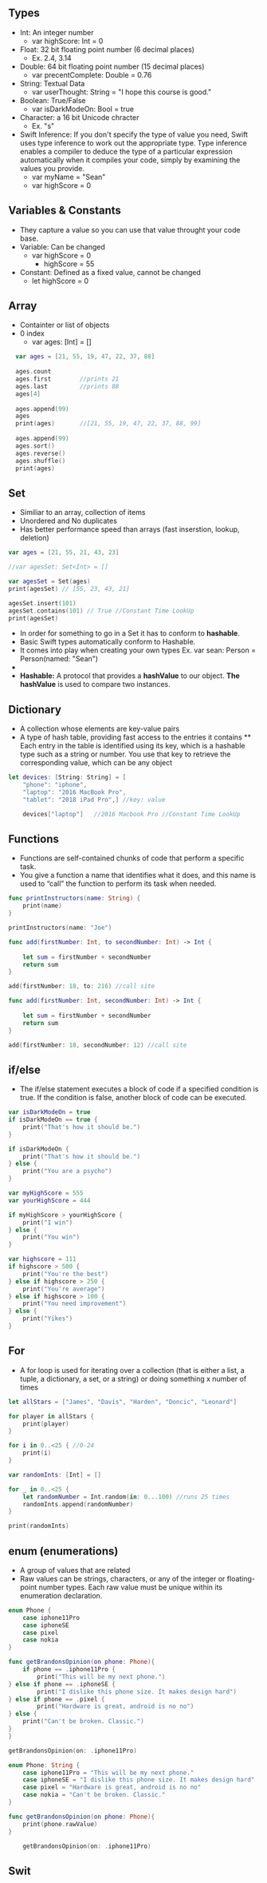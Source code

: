 ## Types
* Int: An integer number
  * var highScore: Int = 0
* Float: 32 bit floating point number (6 decimal places)
  * Ex. 2.4, 3.14
* Double: 64 bit floating point number (15 decimal places)
  * var precentComplete: Double = 0.76
* String: Textual Data
  * var userThought: String = "I hope this course is good."
* Boolean: True/False
  * var isDarkModeOn: Bool = true
* Character: a 16 bit Unicode chracter
  * Ex. "s"
* Swift Inference: If you don't specify the type of value you need, Swift uses type inference to work out the appropriate type. Type inference enables a compiler to deduce the type of a particular expression automatically when it compiles your code, simply by examining the values you provide. 
  * var myName = "Sean"
  * var highScore = 0

## Variables & Constants
* They capture a value so you can use that value throught your code base.
* Variable: Can be changed
  * var highScore = 0
    * highScore = 55
* Constant: Defined as a fixed value, cannot be changed 
  * let highScore = 0

## Array
* Containter or list of objects
* 0 index 
  * var ages: [Int] = []
```swift
  var ages = [21, 55, 19, 47, 22, 37, 88]
  
  ages.count 
  ages.first        //prints 21
  ages.last         //prints 88
  ages[4] 
  
  ages.append(99)
  ages 
  print(ages)       //[21, 55, 19, 47, 22, 37, 88, 99]
  
  ages.append(99)
  ages.sort()
  ages.reverse()
  ages.shuffle()
  print(ages)

```

## Set
* Similiar to an array, collection of items
* Unordered and No duplicates 
* Has better performance speed than arrays (fast inserstion, lookup, deletion)
```swift
var ages = [21, 55, 21, 43, 23]

//var agesSet: Set<Int> = []

var agesSet = Set(ages)
print(agesSet) // [55, 23, 43, 21]

agesSet.insert(101)
agesSet.contains(101) // True //Constant Time LookUp
print(agesSet)
```
* In order for something to go in a Set it has to conform to **hashable**. 
 * Basic Swift types automatically conform to Hashable.
 * It comes into play when creating your own types Ex. var sean: Person = Person(named: "Sean")
 * 
* **Hashable:** A protocol that provides a **hashValue** to our object. **The hashValue** is used to compare two instances. 

## Dictionary
* A collection whose elements are key-value pairs
* A type of hash table, providing fast access to the entries it contains
 ** Each entry in the table is identified using its key, which is a hashable type such as a string or number. You use that key to retrieve the corresponding value, which can be any object
```swift
let devices: [String: String] = [
    "phone": "iphone",
    "laptop": "2016 MacBook Pro",
    "tablet": "2018 iPad Pro",] //key: value

    devices["laptop"]   //2016 Macbook Pro //Constant Time LookUp
```

## Functions
* Functions are self-contained chunks of code that perform a specific task. 
* You give a function a name that identifies what it does, and this name is used to “call” the function to perform its task when needed.

```swift
func printInstructors(name: String) {
    print(name)
}

printInstructors(name: "Joe")

func add(firstNumber: Int, to secondNumber: Int) -> Int {
   
    let sum = firstNumber + secondNumber
    return sum
}

add(firstNumber: 18, to: 216) //call site

func add(firstNumber: Int, secondNumber: Int) -> Int {
   
    let sum = firstNumber + secondNumber
    return sum
}

add(firstNumber: 18, secondNumber: 12) //call site
```

## if/else
* The if/else statement executes a block of code if a specified condition is true. If the condition is false, another block of code can be executed.
```swift
var isDarkModeOn = true
if isDarkModeOn == true {
    print("That's how it should be.")
}

if isDarkModeOn {
    print("That's how it should be.")
} else {
    print("You are a psycho")
}

var myHighScore = 555
var yourHighScore = 444

if myHighScore > yourHighScore {
    print("I win")
} else {
    print("You win")
}

var highscore = 111
if highscore > 500 {
    print("You're the best")
} else if highscore > 250 {
    print("You're average")
} else if highscore > 100 {
    print("You need improvement")
} else {
    print("Yikes")
}
```
## For
* A for loop is used for iterating over a collection (that is either a list, a tuple, a dictionary, a set, or a string) or doing something x number of times
```swift
let allStars = ["James", "Davis", "Harden", "Doncic", "Leonard"]

for player in allStars {
    print(player)
}

for i in 0..<25 { //0-24
    print(i)
}

var randomInts: [Int] = []

for _ in 0..<25 {
    let randomNumber = Int.random(in: 0...100) //runs 25 times
    randomInts.append(randomNumber)
}

print(randomInts)
```
## enum (enumerations)
* A group of values that are related 
* Raw values can be strings, characters, or any of the integer or floating-point number types. Each raw value must be unique within its enumeration declaration.
```swift
enum Phone {
    case iphone11Pro
    case iphoneSE
    case pixel
    case nokia
}

func getBrandonsOpinion(on phone: Phone){
    if phone == .iphone11Pro {
        print("This will be my next phone.")
} else if phone == .iphoneSE {
        print("I dislike this phone size. It makes design hard")
} else if phone == .pixel {
        print("Hardware is great, android is no no")
} else {
    print("Can't be broken. Classic.")
}
}

getBrandonsOpinion(on: .iphone11Pro)

enum Phone: String {
    case iphone11Pro = "This will be my next phone."
    case iphoneSE = "I dislike this phone size. It makes design hard"
    case pixel = "Hardware is great, android is no no"
    case nokia = "Can't be broken. Classic."
}

func getBrandonsOpinion(on phone: Phone){
    print(phone.rawValue) 
}

    getBrandonsOpinion(on: .iphone11Pro)
```
## Swit
